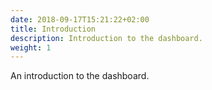 ```yaml
---
date: 2018-09-17T15:21:22+02:00
title: Introduction
description: Introduction to the dashboard.
weight: 1
---
```


An introduction to the dashboard.
